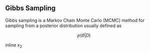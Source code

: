 
## Gibbs Sampling

Gibbs sampling is a Markov Chain Monte Carlo (MCMC) method for sampling from a posterior distribution usually defined as 

$$
p(\theta|D)
$$

inline $x_2$
